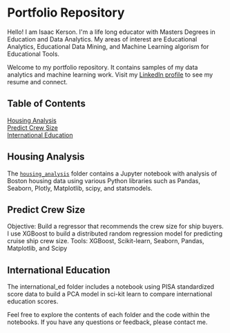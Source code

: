 # Portfolio Repository
Hello! I am Isaac Kerson. I'm a life long educator with Masters Degrees in Education and Data Analytics. My areas of interest are Educational Analytics, Educational Data Mining, and Machine Learning algorism for Educational Tools. 

Welcome to my portfolio repository. It contains samples of my data analytics and machine learning work. Visit my [LinkedIn profile](https://www.linkedin.com/in/isaackerson/) to see my resume and connect.

## Table of Contents
[Housing Analysis](#housing-analysis)</br>
[Predict Crew Size](#predict-crew-size)</br>
[International Education](#international-education)</br>

## Housing Analysis
The [`housing_analysis`](https://github.com/ikerson/portfolio/tree/main/housing_analysis) folder contains a Jupyter notebook with analysis of Boston housing data using various Python libraries such as Pandas, Seaborn, Plotly, Matplotlib, scipy, and statsmodels.

## Predict Crew Size
Objective: Build a regressor that recommends the crew size for ship buyers. I use XGBoost to build a distributed random regression model for predicting cruise ship crew size. Tools: XGBoost, Scikit-learn, Seaborn, Pandas, Matplotlib, and Scipy

## International Education
The international_ed folder includes a notebook using PISA standardized score data to build a PCA model in sci-kit learn to compare international education scores.

Feel free to explore the contents of each folder and the code within the notebooks. If you have any questions or feedback, please contact me.
